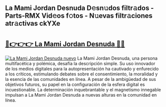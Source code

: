 ## La Mami Jordan Desnuda D𝚎sn𝚞dos filtr𝚊dos - Parts-RMX Vid𝚎os f𝚘tos - N𝚞evas filtr𝚊ciones atr𝚊ctivas ckYXe

# <h2><a href="http://mb3ovc8.tromn.icu/?c=La+Mami+Jordan+Desnuda">🔗👉👉👉 La Mami Jordan Desnuda 🔗🔗</a></h2>

[![La Mami Jordan Desnuda nuevo](https://i.imgur.com/pEAQMta.gif)](http://mb3ovc8.tromn.icu/?c=La+Mami+Jordan+Desnuda)
La Mami Jordan Desnuda, una persona multifacética y polémica, desafía la descripción simple. Su uso innovador de los medios digitales para la autopresentación ha cautivado y enfurecido a los críticos, estimulando debates sobre el consentimiento, la moralidad y la esencia de las comunidades en línea. A pesar de la ambigüedad de sus objetivos futuros, su papel en la configuración de la esfera digital es incuestionable. La determinación inquebrantable y el magnetismo innegable impulsan a La Mami Jordan Desnuda a nuevas alturas en la comunidad en línea.
